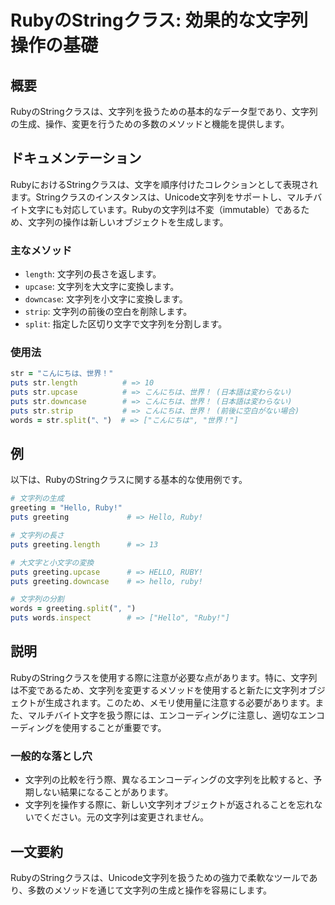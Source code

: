 <!--
Meta Description: # RubyのStringクラス: 効果的な文字列操作の基礎 ## 概要 RubyのStringクラスは、文字列を扱うための基本的なデータ型であり、文字列の生成、操作、変更を行うための多数のメソッドと機能を提供します。 ## ドキュメンテーション RubyにおけるStringクラスは、文字を順序付け...
Meta Keywords: puts, ruby, str, greeting, こんにちは
-->

# RubyのStringクラス: 効果的な文字列操作の基礎

## 概要
RubyのStringクラスは、文字列を扱うための基本的なデータ型であり、文字列の生成、操作、変更を行うための多数のメソッドと機能を提供します。

## ドキュメンテーション
RubyにおけるStringクラスは、文字を順序付けたコレクションとして表現されます。Stringクラスのインスタンスは、Unicode文字列をサポートし、マルチバイト文字にも対応しています。Rubyの文字列は不変（immutable）であるため、文字列の操作は新しいオブジェクトを生成します。

### 主なメソッド
- `length`: 文字列の長さを返します。
- `upcase`: 文字列を大文字に変換します。
- `downcase`: 文字列を小文字に変換します。
- `strip`: 文字列の前後の空白を削除します。
- `split`: 指定した区切り文字で文字列を分割します。

### 使用法
```ruby
str = "こんにちは、世界！"
puts str.length          # => 10
puts str.upcase          # => こんにちは、世界！ (日本語は変わらない)
puts str.downcase        # => こんにちは、世界！ (日本語は変わらない)
puts str.strip           # => こんにちは、世界！ (前後に空白がない場合)
words = str.split("、")  # => ["こんにちは", "世界！"]
```

## 例
以下は、RubyのStringクラスに関する基本的な使用例です。

```ruby
# 文字列の生成
greeting = "Hello, Ruby!"
puts greeting             # => Hello, Ruby!

# 文字列の長さ
puts greeting.length      # => 13

# 大文字と小文字の変換
puts greeting.upcase      # => HELLO, RUBY!
puts greeting.downcase    # => hello, ruby!

# 文字列の分割
words = greeting.split(", ")
puts words.inspect        # => ["Hello", "Ruby!"]
```

## 説明
RubyのStringクラスを使用する際に注意が必要な点があります。特に、文字列は不変であるため、文字列を変更するメソッドを使用すると新たに文字列オブジェクトが生成されます。このため、メモリ使用量に注意する必要があります。また、マルチバイト文字を扱う際には、エンコーディングに注意し、適切なエンコーディングを使用することが重要です。

### 一般的な落とし穴
- 文字列の比較を行う際、異なるエンコーディングの文字列を比較すると、予期しない結果になることがあります。
- 文字列を操作する際に、新しい文字列オブジェクトが返されることを忘れないでください。元の文字列は変更されません。

## 一文要約
RubyのStringクラスは、Unicode文字列を扱うための強力で柔軟なツールであり、多数のメソッドを通じて文字列の生成と操作を容易にします。